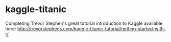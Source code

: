 # kaggle-titanic
Completing Trevor Stephen's great tutorial introduction to Kaggle available here: http://trevorstephens.com/kaggle-titanic-tutorial/getting-started-with-r/
